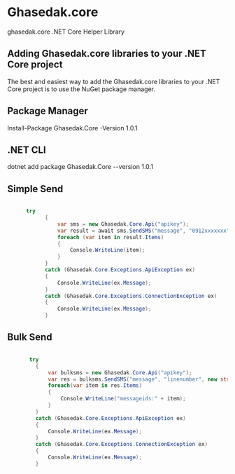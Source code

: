# Ghasedak.core

  ghasedak.core .NET Core Helper Library 

## Adding Ghasedak.core libraries to your .NET Core project

  The best and easiest way to add the Ghasedak.core libraries to your .NET Core project is to use the NuGet package manager.

## Package Manager
   Install-Package Ghasedak.Core -Version 1.0.1
## .NET CLI 
   dotnet add package Ghasedak.Core --version 1.0.1
   
## Simple Send

```c#

      try
            {
                var sms = new Ghasedak.Core.Api("apikey");
                var result = await sms.SendSMS("message", "0912xxxxxxx");
                foreach (var item in result.Items)
                {
                    Console.WriteLine(item);
                }
            }
            catch (Ghasedak.Core.Exceptions.ApiException ex)
            {
                Console.WriteLine(ex.Message);
            }
            catch (Ghasedak.Core.Exceptions.ConnectionException ex)
            {
                Console.WriteLine(ex.Message);
            }

```

## Bulk Send
   
   ```c#
   
          try
            {
                var bulksms = new Ghasedak.Core.Api("apikey");
                var res = bulksms.SendSMS("message", "linenumber", new string[] { "0912xxxxxxx","0937xxxxxxxx" });
                foreach(var item in res.Items)
                {
                    Console.WriteLine("messageids:" + item);
                }
            }
            catch (Ghasedak.Core.Exceptions.ApiException ex)
            {
                Console.WriteLine(ex.Message);
            }
            catch (Ghasedak.Core.Exceptions.ConnectionException ex)
            {
                Console.WriteLine(ex.Message);
            }
            
            

  
